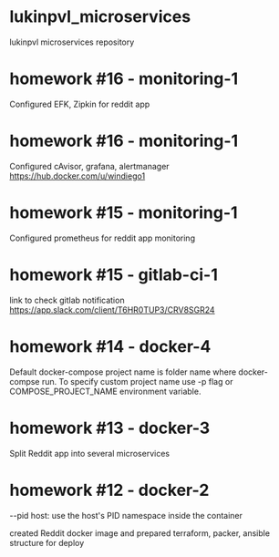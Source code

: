 # lukinpvl_microservices
lukinpvl microservices repository

# homework #16 - monitoring-1
Configured EFK, Zipkin for reddit app

# homework #16 - monitoring-1
Configured cAvisor, grafana, alertmanager
https://hub.docker.com/u/windiego1

# homework #15 - monitoring-1
Configured prometheus for reddit app monitoring

# homework #15 - gitlab-ci-1
link to check gitlab notification https://app.slack.com/client/T6HR0TUP3/CRV8SGR24

# homework #14 - docker-4
Default docker-compose project name is folder name where docker-compse run.
To specify custom project name use -p flag or COMPOSE_PROJECT_NAME environment variable.

# homework #13 - docker-3
Split Reddit app into several microservices

# homework #12 - docker-2
--pid host: use the host's PID namespace inside the container

 created Reddit docker image and prepared terraform, packer, ansible structure for deploy
